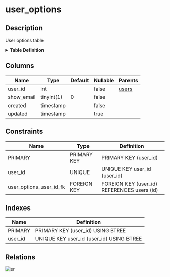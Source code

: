 # user_options

## Description

User options table

<details>
<summary><strong>Table Definition</strong></summary>

```sql
CREATE TABLE `user_options` (
  `user_id` int NOT NULL,
  `show_email` tinyint(1) NOT NULL DEFAULT '0',
  `created` timestamp NOT NULL,
  `updated` timestamp NULL DEFAULT NULL,
  PRIMARY KEY (`user_id`),
  UNIQUE KEY `user_id` (`user_id`),
  CONSTRAINT `user_options_user_id_fk` FOREIGN KEY (`user_id`) REFERENCES `users` (`id`) ON DELETE CASCADE
) ENGINE=InnoDB DEFAULT CHARSET=utf8mb4 COLLATE=utf8mb4_0900_ai_ci COMMENT='User options table'
```

</details>

## Columns

| Name | Type | Default | Nullable | Parents |
| ---- | ---- | ------- | -------- | ------- |
| user_id | int |  | false | [users](users.md) |
| show_email | tinyint(1) | 0 | false |  |
| created | timestamp |  | false |  |
| updated | timestamp |  | true |  |

## Constraints

| Name | Type | Definition |
| ---- | ---- | ---------- |
| PRIMARY | PRIMARY KEY | PRIMARY KEY (user_id) |
| user_id | UNIQUE | UNIQUE KEY user_id (user_id) |
| user_options_user_id_fk | FOREIGN KEY | FOREIGN KEY (user_id) REFERENCES users (id) |

## Indexes

| Name | Definition |
| ---- | ---------- |
| PRIMARY | PRIMARY KEY (user_id) USING BTREE |
| user_id | UNIQUE KEY user_id (user_id) USING BTREE |

## Relations

![er](user_options.svg)
